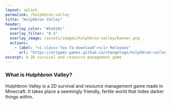 ```yaml
---
layout: splash
permalink: /hulphbron-valley
title: "Hulphbron Valley"
header:
  overlay_color: "#5e616c"
  overlay_filter: "0.5"
  overlay_image: /assets/images/hulphbron-valley/banner.png
  actions:
    - label: "<i class='fas fa-download'></i> Releases"
      url: "https://origami-games.github.io/changelogs/hulphbron-valley"
excerpt: A 2D survival and resource management game
---
```


### What is Hulphbron Valley?
Hulphbron Valley is a 2D survival and resource management game made in Minecraft.  It takes place a seemingly friendly, fertile world that hides darker things within.
